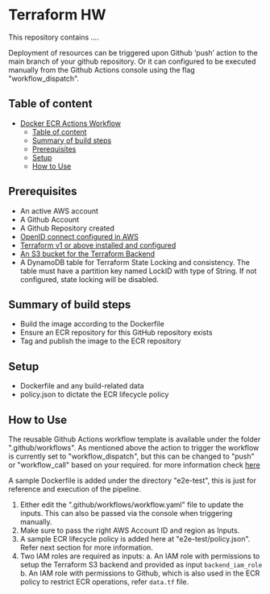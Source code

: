 # Terraform HW

This repository contains .... 

Deployment of resources can be triggered upon Github ‘push’ action to the main branch of your github repository.
Or it can configured to be executed manually from the Github Actions console using the flag "workflow_dispatch".

## Table of content
- [Docker ECR Actions Workflow](#docker-ecr-actions-workflow)
  - [Table of content](#table-of-content)
  - [Summary of build steps](#summary-of-build-steps)
  - [Prerequisites](#prerequisites)
  - [Setup](#setup)
  - [How to Use](#how-to-use)


## Prerequisites
- An active AWS account
- A Github Account
- A Github Repository created
- [OpenID connect configured in AWS](https://docs.github.com/en/actions/deployment/security-hardening-your-deployments/configuring-openid-connect-in-amazon-web-services)
- [Terraform v1 or above installed and configured](https://developer.hashicorp.com/terraform/install)
- [An S3 bucket for the Terraform Backend](https://developer.hashicorp.com/terraform/language/settings/backends/s3)
- A DynamoDB table for Terraform State Locking and consistency. The table must have a partition key named LockID with type of String. If not configured, state locking will be disabled.


## Summary of build steps

- Build the image according to the Dockerfile
- Ensure an ECR repository for this GitHub repository exists
- Tag and publish the image to the ECR repository


## Setup
- Dockerfile and any build-related data
- policy.json to dictate the ECR lifecycle policy

## How to Use
The reusable Github Actions workflow template is available under the folder ".github/workflows". As mentioned above the action to trigger the workflow is currently set to "workflow_dispatch", but this can be changed to "push" or "workflow_call" based on your required. for more information check [here](https://docs.github.com/en/actions/using-workflows/triggering-a-workflow)

A sample Dockerfile is added under the directory "e2e-test", this is just for reference and execution of the pipeline.

1. Either edit the ".github/workflows/workflow.yaml" file to update the inputs. This can also be passed via the console when triggering manually.
2. Make sure to pass the right AWS Account ID and region as Inputs.
3. A sample ECR lifecycle policy is added here at "e2e-test/policy.json". Refer next section for more information.
4. Two IAM roles are required as inputs:
  a. An IAM role with permissions to setup the Terraform S3 backend and provided as input `backend_iam_role`
  b. An IAM role with permissions to Github, which is also used in the ECR policy to restrict ECR operations, refer `data.tf` file.

   